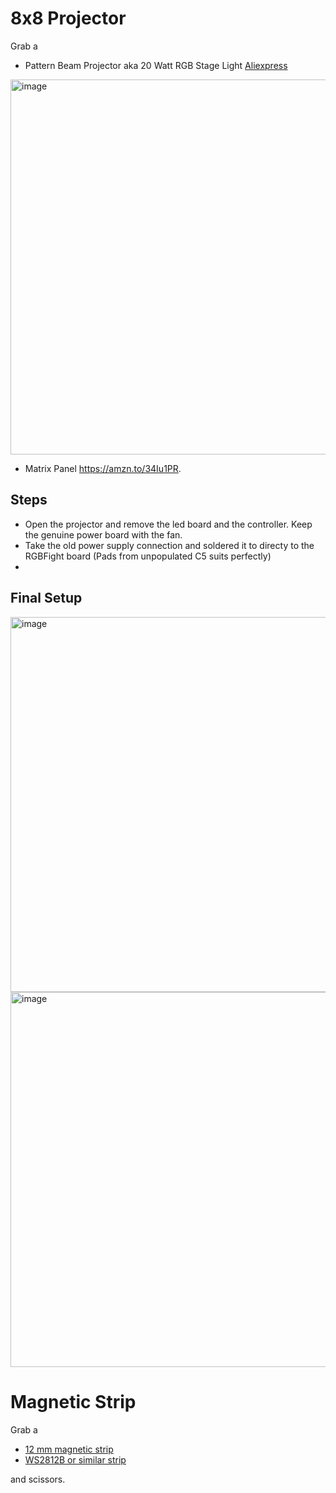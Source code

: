 
# 8x8 Projector

Grab a 
* Pattern Beam Projector aka 20 Watt RGB Stage Light  [Aliexpress](https://de.aliexpress.com/item/4001045095103.html?spm=a2g0o.productlist.0.0.b27d5f4aU2d8Cm&algo_pvid=6819b3a5-b6b2-4476-8247-0ab39a396e41&algo_exp_id=6819b3a5-b6b2-4476-8247-0ab39a396e41-11&pdp_ext_f=%7B%22sku_id%22%3A%2210000013722926741%22%7D&pdp_pi=-1%3B29.77%3B-1%3B-1%40salePrice%3BEUR%3Bsearch-mainSearch)

<img width="600" alt="image" src="https://user-images.githubusercontent.com/38537119/149635342-c75aeaf6-38b9-4d33-9c53-e651435bb734.png">

* Matrix Panel https://amzn.to/34Iu1PR.

## Steps
* Open the projector and remove the led board and the controller. Keep the genuine power board with the fan.
* Take the old power supply connection and soldered it to directy to the RGBFight board (Pads from unpopulated C5 suits perfectly)
* 


## Final Setup
<img width="600" alt="image" src="https://user-images.githubusercontent.com/38537119/149638993-83198011-7384-4923-8482-f851922c94b2.png">
<img width="600" alt="image" src="https://user-images.githubusercontent.com/38537119/149639003-3c4e00cc-9845-4127-a476-d06b13ba9758.png">

# Magnetic Strip

Grab a 
* [12 mm magnetic strip](https://amzn.to/3IdnUlh)
* [WS2812B or similar strip](https://amzn.to/33G8as0)

and scissors.
